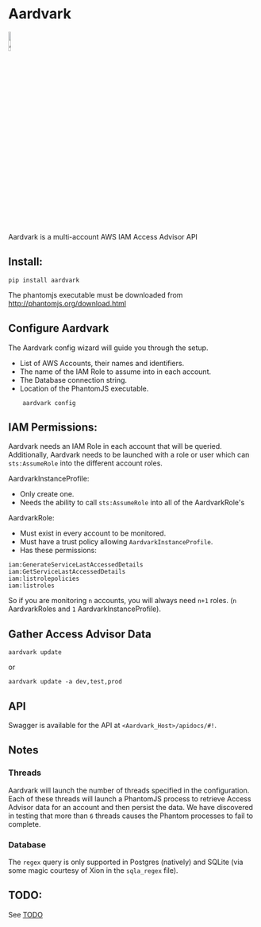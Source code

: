 Aardvark
========
<img align="center" alt="Aardvark Logo" src="docs/images/aardvark_logo.jpg" width="10%" display="block">

Aardvark is a multi-account AWS IAM Access Advisor API


## Install:

    pip install aardvark

The phantomjs executable must be downloaded from http://phantomjs.org/download.html

## Configure Aardvark

The Aardvark config wizard will guide you through the setup.
- List of AWS Accounts, their names and identifiers.
- The name of the IAM Role to assume into in each account.
- The Database connection string.
- Location of the PhantomJS executable.
```
    aardvark config
```

## IAM Permissions:

Aardvark needs an IAM Role in each account that will be queried.  Additionally, Aardvark needs to be launched with a role or user which can `sts:AssumeRole` into the different account roles.

AardvarkInstanceProfile:
- Only create one.
- Needs the ability to call `sts:AssumeRole` into all of the AardvarkRole's

AardvarkRole:
- Must exist in every account to be monitored.
- Must have a trust policy allowing `AardvarkInstanceProfile`.
- Has these permissions:
```
iam:GenerateServiceLastAccessedDetails
iam:GetServiceLastAccessedDetails
iam:listrolepolicies
iam:listroles
```

So if you are monitoring `n` accounts, you will always need `n+1` roles. (`n` AardvarkRoles and `1` AardvarkInstanceProfile).

## Gather Access Advisor Data

    aardvark update

or

    aardvark update -a dev,test,prod

## API
Swagger is available for the API at `<Aardvark_Host>/apidocs/#!`.

## Notes

### Threads
Aardvark will launch the number of threads specified in the configuration.  Each of these threads
will launch a PhantomJS process to retrieve Access Advisor data for an account and then persist the
data.  We have discovered in testing that more than `6` threads causes the Phantom processes to fail
to complete.

### Database
The `regex` query is only supported in Postgres (natively) and SQLite (via some magic courtesy of Xion
  in the `sqla_regex` file).

## TODO:

See [TODO](TODO.md)
